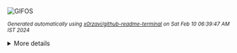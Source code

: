 <div align="justify">
<picture>
    <source media="(prefers-color-scheme: dark)" srcset="https://i.ibb.co/Dz3B3ty/output-gif.gif">
    <source media="(prefers-color-scheme: light)" srcset="https://i.ibb.co/Dz3B3ty/output-gif.gif">
    <img alt="GIFOS" src="https://i.ibb.co/Dz3B3ty/output-gif.gif">
</picture>

<sub><i>Generated automatically using [x0rzavi/github-readme-terminal](https://github.com/x0rzavi/github-readme-terminal) on Sat Feb 10 06:39:47 AM IST 2024</i></sub>

<details>
<summary>More details</summary>

</details>
</div>

<!-- Image deletion URL: https://ibb.co/ydLzLX1/e8f39665f5ea7ecaec531069c01323b8 -->